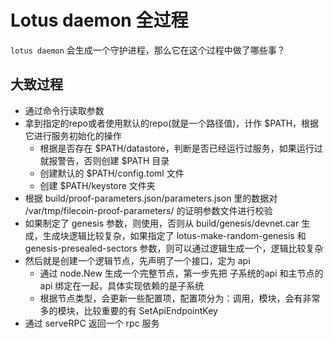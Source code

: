 # Lotus daemon 全过程

`lotus daemon` 会生成一个守护进程，那么它在这个过程中做了哪些事？

## 大致过程

- 通过命令行读取参数
- 拿到指定的repo或者使用默认的repo(就是一个路径值)，计作 $PATH，根据它进行服务初始化的操作
  - 根据是否存在 $PATH/datastore，判断是否已经运行过服务，如果运行过就报警告，否则创建 $PATH 目录
  - 创建默认的 $PATH/config.toml 文件
  - 创建 $PATH/keystore 文件夹
- 根据 build/proof-parameters.json/parameters.json 里的数据对 /var/tmp/filecoin-proof-parameters/ 的证明参数文件进行校验
- 如果制定了 genesis 参数，则使用，否则从 build/genesis/devnet.car 生成，生成块逻辑比较复杂，如果指定了 lotus-make-random-genesis 和 genesis-presealed-sectors 参数，则可以通过逻辑生成一个，逻辑比较复杂
- 然后就是创建一个逻辑节点，先声明了一个接口，定为 api
  - 通过 node.New 生成一个完整节点，第一步先把 子系统的api 和主节点的 api 绑定在一起，具体实现依赖的是子系统
  - 根据节点类型，会更新一些配置项，配置项分为：调用，模块，会有非常多的模块，比较重要的有 SetApiEndpointKey
- 通过 serveRPC 返回一个 rpc 服务

